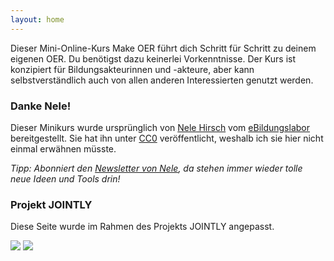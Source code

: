 ```yaml
---
layout: home
---
```


Dieser Mini-Online-Kurs Make OER führt dich Schritt für Schritt zu deinem eigenen OER. Du benötigst dazu keinerlei Vorkenntnisse.
Der Kurs ist konzipiert für Bildungsakteurinnen und -akteure, aber kann selbstverständlich auch von allen anderen Interessierten genutzt werden.

### Danke Nele!

Dieser Minikurs wurde ursprünglich von [Nele Hirsch](https://twitter.com/ebildungslabor) vom [eBildungslabor](https://ebildungslabor.de/) bereitgestellt. Sie hat ihn unter [CC0](https://creativecommons.org/publicdomain/zero/1.0/) veröffentlicht, weshalb ich sie hier nicht einmal erwähnen müsste.

*Tipp: Abonniert den [Newsletter von Nele](http://edumail.ebildungslabor.de/), da stehen immer wieder tolle neue Ideen und Tools drin!*

### Projekt JOINTLY
Diese Seite wurde im Rahmen des Projekts JOINTLY angepasst.

<img src="https://jointly.info/wp-content/uploads/sites/14/2016/11/jointly-Logo.svg"/>

<img src="https://jointly.info/wp-content/uploads/sites/14/2017/09/bmbf_logo.svg"/>
